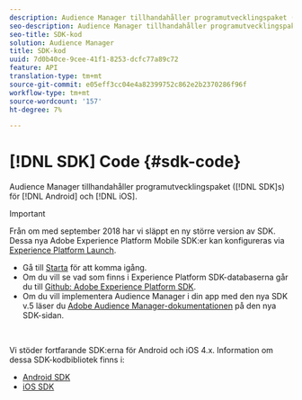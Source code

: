 ```yaml
---
description: Audience Manager tillhandahåller programutvecklingspaket (SDK) för Android och iOS.
seo-description: Audience Manager tillhandahåller programutvecklingspaket (SDK) för Android och iOS.
seo-title: SDK-kod
solution: Audience Manager
title: SDK-kod
uuid: 7d0b40ce-9cee-41f1-8253-dcfc77a89c72
feature: API
translation-type: tm+mt
source-git-commit: e05eff3cc04e4a82399752c862e2b2370286f96f
workflow-type: tm+mt
source-wordcount: '157'
ht-degree: 7%

---
```



# [!DNL SDK] Code  {#sdk-code}

Audience Manager tillhandahåller programutvecklingspaket ([!DNL SDK]s) för [!DNL Android] och [!DNL iOS].

>[!IMPORTANT]
>
>Från om med september 2018 har vi släppt en ny större version av SDK. Dessa nya Adobe Experience Platform Mobile SDK:er kan konfigureras via [Experience Platform Launch](https://www.adobe.com/experience-platform/launch.html).

* Gå till [Starta](https://launch.adobe.com/) för att komma igång.
* Om du vill se vad som finns i Experience Platform SDK-databaserna går du till [Github: Adobe Experience Platform SDK](https://github.com/Adobe-Marketing-Cloud/acp-sdks).
* Om du vill implementera Audience Manager i din app med den nya SDK v.5 läser du [Adobe Audience Manager-dokumentationen](https://aep-sdks.gitbook.io/docs/using-mobile-extensions/adobe-audience-manager) på den nya SDK-sidan.

<br>

Vi stöder fortfarande SDK:erna för Android och iOS 4.x. Information om dessa SDK-kodbibliotek finns i:

* [Android SDK](https://docs.adobe.com/content/help/en/mobile-services/android/overview.html)
* [iOS SDK](https://docs.adobe.com/content/help/en/mobile-services/ios/overview.html)